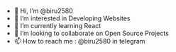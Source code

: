 - 👋 Hi, I’m @biru2580
- 👀 I’m interested in Developing Websites
- 🌱 I’m currently learning React
- 💞️ I’m looking to collaborate on Open Source Projects
- 📫 How to reach me : @biru2580 in telegram

<!---
biru2580/biru2580 is a ✨ special ✨ repository because its `README.md` (this file) appears on your GitHub profile.
You can click the Preview link to take a look at your changes.
--->
